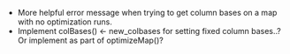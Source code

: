
- More helpful error message when trying to get column bases on a map with no optimization runs.
- Implement colBases() <- new_colbases for setting fixed column bases..?  Or implement as part of optimizeMap()?

